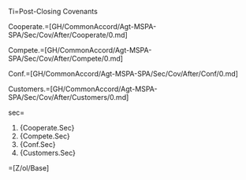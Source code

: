 Ti=Post-Closing Covenants

Cooperate.=[GH/CommonAccord/Agt-MSPA-SPA/Sec/Cov/After/Cooperate/0.md]

Compete.=[GH/CommonAccord/Agt-MSPA-SPA/Sec/Cov/After/Compete/0.md]

Conf.=[GH/CommonAccord/Agt-MSPA-SPA/Sec/Cov/After/Conf/0.md]

Customers.=[GH/CommonAccord/Agt-MSPA-SPA/Sec/Cov/After/Customers/0.md]

sec=<ol><li>{Cooperate.Sec}<li>{Compete.Sec}<li>{Conf.Sec}<li>{Customers.Sec}</ol>

=[Z/ol/Base]
